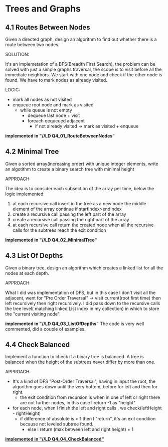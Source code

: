 # Trees and Graphs

## 4.1 Routes Between Nodes
Given a directed graph, design an algorithm to find out whether there is a route between two nodes.

SOLUTION:

It's an implemetation of a BFS(Breadth First Search), the problem can be solved with just a simple graphs traversal, the scope is to visit before all the immediate neighbors. We start with one node and check if the other node is found. We have to mark nodes as already visited.

LOGIC:

- mark all nodes as not visited
- enqueue root node and mark as visited
  - while queue is not empty
    - dequeue last node + visit 
    - foreach qequeued adjacent 
      - if not already visited -> mark as visited + enqueue    

**implemented in "//LD Q4_01_RouteBetweenNodes"**

## 4.2 Minimal Tree
Given a sorted array(increasing order) with unique integer elements, write an algotithm to create a binary search tree with minimal height

APPROACH:

The idea is to consider each subsection of the array per time, below the logic implemented:
1) at each recursive call insert in the tree as a new node the middle element of the array
   continue if startIndex>endIndex
2) create a recursive call passing the left part of the array
3) create a recursive call passing the right part of the array
4) at each recursive call return the created node when all the recursive calls for the subtrees reach the exit condition

**implemented in "//LD Q4_02_MinimalTree"**

## 4.3 List Of Depths
Given a binary tree, design an algorithm which creates a linked list for all the nodes at each depth.

APPROACH:

What I did was implementation of DFS, but in this case I don't visit all the adjacent, went for "Pre Order Traversal" -> visit current(root first time) then left recursively then right recursively.
I did pass down to the recursive calls the tree level( matching linked List index in my collection) in which to store the "current visiting node".

**implemented in "//LD Q4_03_ListOfDepths"** The code is very well commented, did a couple of examples.

## 4.4 Check Balanced
Implement a function to check if a binary tree is balanced. A tree is balanced when the height of the subtrees never differ by more than one.

APPROACH:

- It's a kind of DFS "Post-Order Traversal", having in input the root, the algorithm goes down until the very bottom, before for left and then for right.
  - the exit condition from recursion is when in one of left or right there are not further nodes, in this case I return -1 as "height"
- for each node, when I finish the left and right calls , we check(leftHeight - rightHeight)
  - if difference of absolute is > 1 then I "return", it's an exit condition because not leveled subtree found. 
    - else I return (max between left and right height) + 1


[**implemented in "//LD Q4_04_CheckBalanced"**](https://github.com/lucafilippodangelo/CCI-trees-and-graphs/tree/master/Q4_04_CheckBalanced)